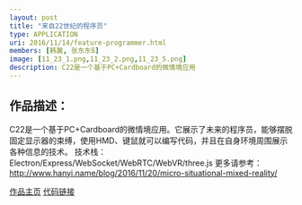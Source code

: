 ```yaml
---
layout: post
title: "来自22世纪的程序员"
type: APPLICATION
uri: 2016/11/14/feature-programmer.html
members: [韩翼, 张东东ß]
image: [11_23_1.png,11_23_2.png,11_23_5.png]
description: C22是一个基于PC+Cardboard的微情境应用
---
```

<h2>作品描述：</h2>

C22是一个基于PC+Cardboard的微情境应用。它展示了未来的程序员，能够摆脱固定显示器的束缚，使用HMD、键鼠就可以编写代码，并且在自身环境周围展示各种信息的技术。
技术栈：Electron/Express/WebSocket/WebRTC/WebVR/three.js
更多请参考：http://www.hanyi.name/blog/2016/11/20/micro-situational-mixed-reality/

[作品主页][MainPage] [代码链接][CodeBase]

[CodeBase]: https://git.thoughtworks.net/coder/coder-from-22nd-century
[MainPage]: https://github.com/hanystudy/coder-from-22nd-century